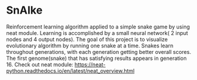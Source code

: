 # SnAIke
Reinforcement learning algorithm applied to a simple snake game by using neat module. Learning is accomplished by a small neural network( 2 input nodes and 4 output nodes). 
The goal of this project is to visualize evolutionary algorithm by running one snake at a time. Snakes learn throughout generations, with each generation getting better overall scores. The first genome(snake) that has satisfying results appears in generation 16.
Check out neat module: https://neat-python.readthedocs.io/en/latest/neat_overview.html
